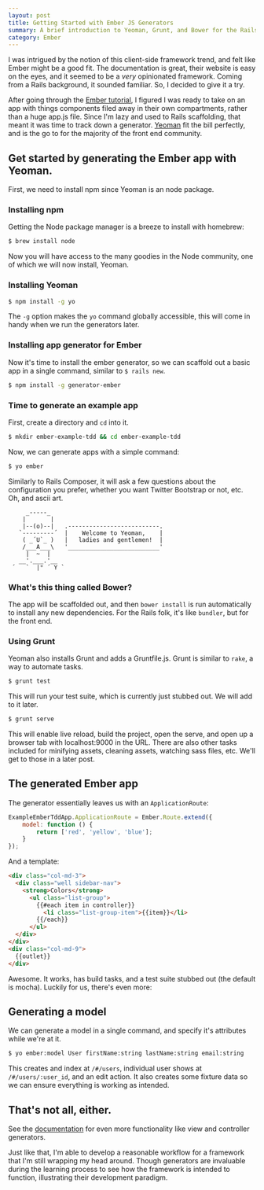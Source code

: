 ```yaml
---
layout: post
title: Getting Started with Ember JS Generators
summary: A brief introduction to Yeoman, Grunt, and Bower for the Rails developer.
category: Ember
---
```


I was intrigued by the notion of this client-side framework trend, and felt like Ember might be a good fit. The documentation is great, their website is easy on the eyes, and it seemed to be a _very_ opinionated framework. Coming from a Rails background, it sounded familiar. So, I decided to give it a try.

After going through the [Ember tutorial](http://emberjs.com/guides/), I figured I was ready to take on an app with things components filed away in their own compartments, rather than a huge app.js file. Since I'm lazy and used to Rails scaffolding, that meant it was time to track down a generator. [Yeoman](http://yeoman.io) fit the bill perfectly, and is the go to for the majority of the front end community. 

## Get started by generating the Ember app with Yeoman.

First, we need to install npm since Yeoman is an node package.

### Installing npm

Getting the Node package manager is a breeze to install with homebrew:

```bash
$ brew install node
```

Now you will have access to the many goodies in the Node community, one of which we will now install, Yeoman.

### Installing Yeoman

```bash
$ npm install -g yo
```

The `-g` option makes the `yo` command globally accessible, this will come in handy when we run the generators later.

### Installing app generator for Ember

Now it's time to install the ember generator, so we can scaffold out a basic app in a single command, similar to `$ rails new`.

```bash
$ npm install -g generator-ember
```

### Time to generate an example app

First, create a directory and `cd` into it.

```bash
$ mkdir ember-example-tdd && cd ember-example-tdd
```

Now, we can generate apps with a simple command:

```bash
$ yo ember
```

Similarly to Rails Composer, it will ask a few questions about the configuration you prefer, whether you want Twitter Bootstrap or not, etc. Oh, and ascii art.

```
     _-----_
    |       |
    |--(o)--|   .--------------------------.
   `---------´  |    Welcome to Yeoman,    |
    ( _´U`_ )   |   ladies and gentlemen!  |
    /___A___\   '__________________________'
     |  ~  |
   __'.___.'__
 ´   `  |° ´ Y `
```

### What's this thing called Bower?

The app will be scaffolded out, and then `bower install` is run automatically to install any new dependencies. For the Rails folk, it's like `bundler`, but for the front end.

### Using Grunt

Yeoman also installs Grunt and adds a Gruntfile.js. Grunt is similar to `rake`, a way to automate tasks. 

```bash
$ grunt test
```

This will run your test suite, which is currently just stubbed out. We will add to it later.

```bash
$ grunt serve
```

This will enable live reload, build the project, open the serve, and open up a browser tab with localhost:9000 in the URL. There are also other tasks included for minifying assets, cleaning assets, watching sass files, etc. We'll get to those in a later post.

## The generated Ember app

The generator essentially leaves us with an `ApplicationRoute`:

```javascript
ExampleEmberTddApp.ApplicationRoute = Ember.Route.extend({
    model: function () {
        return ['red', 'yellow', 'blue'];
    }
});
```

And a template:

```html
<div class="col-md-3">
  <div class="well sidebar-nav">
    <strong>Colors</strong>
      <ul class="list-group">
        {{#each item in controller}}
          <li class="list-group-item">{{item}}</li>
        {{/each}}
      </ul>
  </div>
</div>
<div class="col-md-9">
  {{outlet}}
</div>
```

Awesome. It works, has build tasks, and a test suite stubbed out (the default is mocha). Luckily for us, there's even more:

## Generating a model

We can generate a model in a single command, and specify it's attributes while we're at it.

```bash
$ yo ember:model User firstName:string lastName:string email:string
```

This creates and index at `/#/users`, individual user shows at `/#/users/:user_id`, and an edit action. It also creates some fixture data so we can ensure everything is working as intended.

## That's not all, either.

See the [documentation](https://github.com/yeoman/generator-ember) for even more functionality like view and controller generators.

Just like that, I'm able to develop a reasonable workflow for a framework that I'm still wrapping my head around. Though generators are invaluable during the learning process to see how the framework is intended to function, illustrating their development paradigm.
